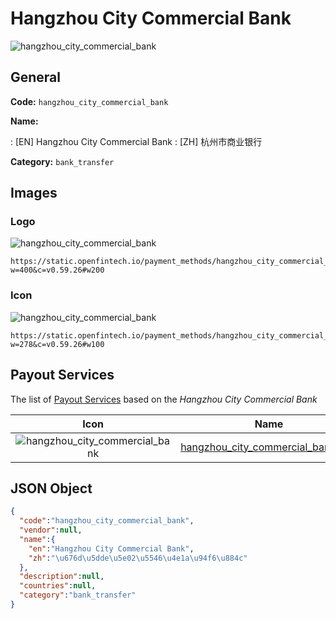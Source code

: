 
# Hangzhou City Commercial Bank 
![hangzhou_city_commercial_bank](https://static.openfintech.io/payment_methods/hangzhou_city_commercial_bank/logo.svg?w=400&c=v0.59.26#w200)  

## General 
**Code:** `hangzhou_city_commercial_bank` 
 
**Name:** 
 
:	[EN] Hangzhou City Commercial Bank 
:	[ZH] 杭州市商业银行 
 
**Category:** `bank_transfer` 
 

## Images 

### Logo 
![hangzhou_city_commercial_bank](https://static.openfintech.io/payment_methods/hangzhou_city_commercial_bank/logo.svg?w=400&c=v0.59.26#w200)  

```
https://static.openfintech.io/payment_methods/hangzhou_city_commercial_bank/logo.svg?w=400&c=v0.59.26#w200
```  

### Icon 
![hangzhou_city_commercial_bank](https://static.openfintech.io/payment_methods/hangzhou_city_commercial_bank/icon.svg?w=278&c=v0.59.26#w100)  

```
https://static.openfintech.io/payment_methods/hangzhou_city_commercial_bank/icon.svg?w=278&c=v0.59.26#w100
```  

## Payout Services 
 
The list of [Payout Services](/payout-services/) based on the _Hangzhou City Commercial Bank_ 

|Icon|Name|Code| 
|:---:|:---:|:---:| 
|![hangzhou_city_commercial_bank](https://static.openfintech.io/payout_methods/hangzhou_city_commercial_bank/icon.svg?w=278&c=v0.59.26#w40) |[hangzhou_city_commercial_bank_cny](/payout-services/hangzhou_city_commercial_bank_cny/)|`hangzhou_city_commercial_bank_cny`| 
 

## JSON Object 

```json
{
  "code":"hangzhou_city_commercial_bank",
  "vendor":null,
  "name":{
    "en":"Hangzhou City Commercial Bank",
    "zh":"\u676d\u5dde\u5e02\u5546\u4e1a\u94f6\u884c"
  },
  "description":null,
  "countries":null,
  "category":"bank_transfer"
}
```  
